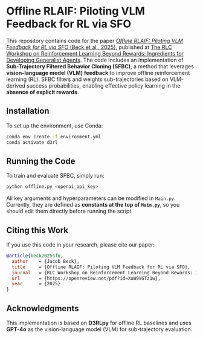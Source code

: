 # Offline RLAIF: Piloting VLM Feedback for RL via SFO

This repository contains code for the paper [*Offline RLAIF: Piloting VLM Feedback for RL via SFO* (Beck et al., 2025)](https://arxiv.org/abs/2503.01062), published at [The RLC Workshop on Reinforcement Learning Beyond Rewards: Ingredients for Developing Generalist Agents](https://rlbrew2-workshop.github.io). The code includes an implementation of **Sub-Trajectory Filtered Behavior Cloning (SFBC)**, a method that leverages **vision-language model (VLM) feedback** to improve offline reinforcement learning (RL). SFBC filters and weights sub-trajectories based on VLM-derived success probabilities, enabling effective policy learning in the **absence of explicit rewards**.

## Installation
To set up the environment, use Conda:
```bash
conda env create -f environment.yml
conda activate d3rl
```

## Running the Code
To train and evaluate SFBC, simply run:
```bash
python offline.py <openai_api_key>
```

All key arguments and hyperparameters can be modified in `Main.py`. Currently, they are defined as **constants at the top of `Main.py`**, so you should edit them directly before running the script.

## Citing this Work
If you use this code in your research, please cite our paper:

```bibtex
@article{beck2025sfo,
  author    = {Jacob Beck},
  title     = {Offline RLAIF: Piloting VLM Feedback for RL via SFO},
  journal   = {RLC Workshop on Reinforcement Learning Beyond Rewards: Ingredients for Developing Generalist Agents},
  url       = {https://openreview.net/pdf?id=XuW9VGTz1w},
  year      = {2025}
}
```

## Acknowledgments
This implementation is based on **D3RLpy** for offline RL baselines and uses **GPT-4o** as the vision-language model (VLM) for sub-trajectory evaluation.
